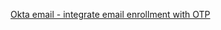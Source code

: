 [Okta email - integrate email enrollment with OTP](/docs/guides/authenticators-okta-email/nodeexpress/main/#integrate-email-enrollment-with-otp)
